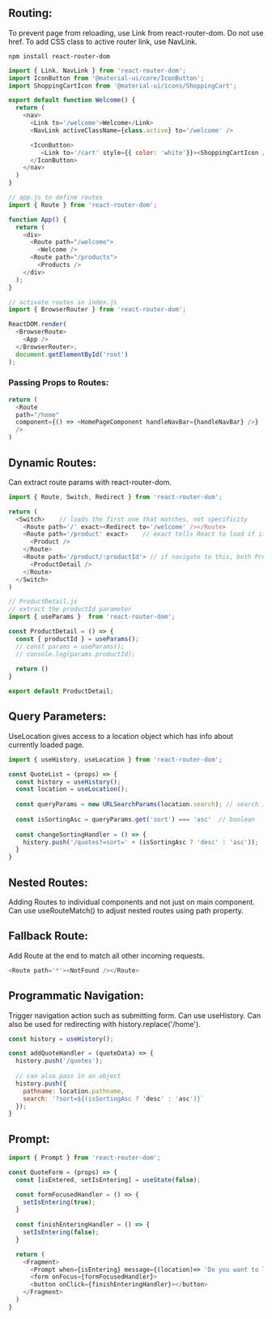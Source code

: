 ## Routing:
To prevent page from reloading, use Link from react-router-dom. Do not use href. To add CSS class to active router link, use NavLink.

```
npm install react-router-dom
```

```javascript
import { Link, NavLink } from 'react-router-dom';
import IconButton from '@material-ui/core/IconButton';
import ShoppingCartIcon from '@material-ui/icons/ShoppingCart';

export default function Welcome() {
  return (
    <nav>
      <Link to='/welcome'>Welcome</Link>
      <NavLink activeClassName={class.active} to='/welcome' />

      <IconButton>
         <Link to='/cart' style={{ color: 'white'}}><ShoppingCartIcon /></Link>
      </IconButton>
    </nav>
  )
}

```

```javascript
// app.js to define routes
import { Route } from 'react-router-dom';

function App() {
  return (
    <div>
      <Route path="/welcome">
        <Welcome />
      <Route path="/products">
        <Products />
    </div>
  );
}
``` 
```javascript
// activate routes in index.js 
import { BrowserRouter } from 'react-router-dom';

ReactDOM.render(
  <BrowserRoute>
    <App />
  </BrowserRouter>,
  document.getElementById('root')
);

```

### Passing Props to Routes:
```js
return (
  <Route
  path="/home"
  component={() => <HomePageComponent handleNavBar={handleNavBar} />}
  />
)
```

## Dynamic Routes:
Can extract route params with react-router-dom.
```javascript
import { Route, Switch, Redirect } from 'react-router-dom';

return (
  <Switch>    // loads the first one that matches, not specificity
    <Route path='/' exact><Redirect to='/welcome' /></Route>
    <Route path='/product' exact>    // exact tells React to load if it matches exactly
      <Product />
    </Route>
    <Route path='/product/:productId'> // if navigate to this, both Product and ProductDetail routes will be active if no Switch
      <ProductDetail />
    </Route>
  </Switch>
)
```

```javascript
// ProductDetail.js
// extract the productId parameter
import { useParams }  from 'react-router-dom';

const ProductDetail = () => {
  const { productId } = useParams();
  // const params = useParams();
  // console.log(params.productId);
  
  return ()
}

export default ProductDetail;

```

## Query Parameters:
UseLocation gives access to a location object which has info about currently loaded page. 
```javascript
import { useHistory, useLocation } from 'react-router-dom'; 

const QuoteList = (props) => {
  const history = useHistory();
  const location = useLocation();
  
  const queryParams = new URLSearchParams(location.search); // search is a location property holding ? values
  
  const isSortingAsc = queryParams.get('sort') === 'asc'  // boolean
  
  const changeSortingHandler = () => {
    history.push('/quotes?=sort=' + (isSortingAsc ? 'desc' : 'asc'));   // re-renders component even if it's the same page
  }
}
```

## Nested Routes:
Adding Routes to individual components and not just on main component. Can use useRouteMatch() to adjust nested routes using path property.

## Fallback Route:
Add Route at the end to match all other incoming requests.

```javascript
<Route path='*'><NotFound /></Route>
```

## Programmatic Navigation:
Trigger navigation action such as submitting form. Can use useHistory. Can also be used for redirecting with history.replace('/home').

```javascript
const history = useHistory();

const addQuoteHandler = (quoteData) => {
  history.push('/quotes');
  
  // can also pass in an object
  history.push({
    pathname: location.pathname,
    search: '?sort=${(isSortingAsc ? 'desc' : 'asc')}`
  });
}

```
## Prompt:
```javascript
import { Prompt } from 'react-router-dom';

const QuoteForm = (props) => {
  const [isEntered, setIsEntering] = useState(false);

  const formFocusedHandler = () => {
    setIsEntering(true);
  }
  
  const finishEnteringHandler = () => {
    setIsEntering(false);
  }

  return (
    <Fragment>
      <Prompt when={isEntering} message={(location)=> 'Do you want to leave page?'}/>
      <form onFocus={formFocusedHandler}>
      <button onClick={finishEnteringHandler}></button>
    </Fragment>
  )
}
```


